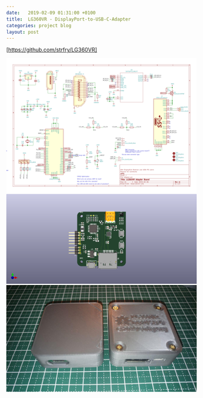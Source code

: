 ```yaml
---
date:	2019-02-09 01:31:00 +0100
title:	LG360VR - DisplayPort-to-USB-C-Adapter
categories: project blog
layout: post
---
```


[https://github.com/strfry/LG360VR]

![](../images/Adapter.svg)
![](../images/lg360vr-pcb1.png)
![](../images/lg360vr-case.jpg)

